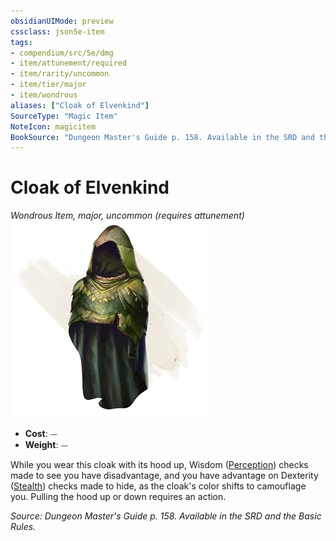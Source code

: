 ```yaml
---
obsidianUIMode: preview
cssclass: json5e-item
tags:
- compendium/src/5e/dmg
- item/attunement/required
- item/rarity/uncommon
- item/tier/major
- item/wondrous
aliases: ["Cloak of Elvenkind"]
SourceType: "Magic Item"
NoteIcon: magicitem
BookSource: "Dungeon Master's Guide p. 158. Available in the SRD and the Basic Rules."
---
```

# Cloak of Elvenkind
*Wondrous Item, major, uncommon (requires attunement)*  
![](https://raw.githubusercontent.com/5etools-mirror-2/5etools-img/main/items/DMG/Cloak%20of%20Elvenkind.webp#right)  

- **Cost**: ⏤
- **Weight**: ⏤

While you wear this cloak with its hood up, Wisdom ([Perception](/2-Mechanics/CLI/rules/skills.md#Perception)) checks made to see you have disadvantage, and you have advantage on Dexterity ([Stealth](/2-Mechanics/CLI/rules/skills.md#Stealth)) checks made to hide, as the cloak's color shifts to camouflage you. Pulling the hood up or down requires an action.

*Source: Dungeon Master's Guide p. 158. Available in the SRD and the Basic Rules.*